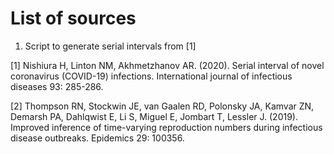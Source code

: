 # List of sources
1. Script to generate serial intervals from [1]

[1] Nishiura H, Linton NM, Akhmetzhanov AR. (2020). Serial interval of novel coronavirus (COVID-19) infections. International journal of infectious diseases 93: 285-286.

[2] Thompson RN, Stockwin JE, van Gaalen RD, Polonsky JA, Kamvar ZN, Demarsh PA, Dahlqwist E, Li S, Miguel E, Jombart T, Lessler J. (2019). Improved inference of time-varying reproduction numbers during infectious disease outbreaks. Epidemics 29: 100356.
